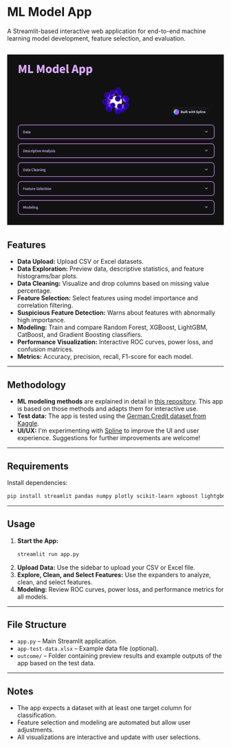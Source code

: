 # ML Model App

A Streamlit-based interactive web application for end-to-end machine learning model development, feature selection, and evaluation.

![Main View](outcome/main.png)
---

## Features

- **Data Upload:** Upload CSV or Excel datasets.
- **Data Exploration:** Preview data, descriptive statistics, and feature histograms/bar plots.
- **Data Cleaning:** Visualize and drop columns based on missing value percentage.
- **Feature Selection:** Select features using model importance and correlation filtering.
- **Suspicious Feature Detection:** Warns about features with abnormally high importance.
- **Modeling:** Train and compare Random Forest, XGBoost, LightGBM, CatBoost, and Gradient Boosting classifiers.
- **Performance Visualization:** Interactive ROC curves, power loss, and confusion matrices.
- **Metrics:** Accuracy, precision, recall, F1-score for each model.

---

## Methodology

- **ML modeling methods** are explained in detail in [this repository](https://github.com/tergelitu/ml-models-for-credit-scoring-benchmark.git). This app is based on those methods and adapts them for interactive use.
- **Test data:** The app is tested using the [German Credit dataset from Kaggle](https://www.kaggle.com/datasets/uciml/german-credit).
- **UI/UX:** I'm experimenting with [Spline](https://spline.design/) to improve the UI and user experience. Suggestions for further improvements are welcome!

---

## Requirements

Install dependencies:

```sh
pip install streamlit pandas numpy plotly scikit-learn xgboost lightgbm catboost
```

---

## Usage

1. **Start the App:**
    ```sh
    streamlit run app.py
    ```
2. **Upload Data:** Use the sidebar to upload your CSV or Excel file.
3. **Explore, Clean, and Select Features:** Use the expanders to analyze, clean, and select features.
4. **Modeling:** Review ROC curves, power loss, and performance metrics for all models.

---

## File Structure

- `app.py` – Main Streamlit application.
- `app-test-data.xlsx` – Example data file (optional).
- `outcome/` – Folder containing preview results and example outputs of the app based on the test data.


---

## Notes

- The app expects a dataset with at least one target column for classification.
- Feature selection and modeling are automated but allow user adjustments.
- All visualizations are interactive and update with user selections.